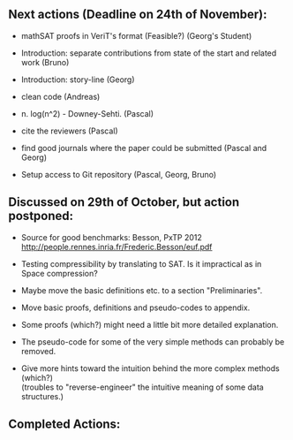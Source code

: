 
Next actions (Deadline on 24th of November):
--------------------------------------------

* mathSAT proofs in VeriT's format (Feasible?) (Georg's Student)

* Introduction: separate contributions from state of the start and related work (Bruno)

* Introduction: story-line (Georg)

* clean code (Andreas)

* n. log(n^2) - Downey-Sehti. (Pascal)

* cite the reviewers (Pascal)

* find good journals where the paper could be submitted (Pascal and Georg)

* Setup access to Git repository (Pascal, Georg, Bruno)


Discussed on 29th of October, but action postponed:
---------------------------------------------------

* Source for good benchmarks: Besson, PxTP 2012 http://people.rennes.inria.fr/Frederic.Besson/euf.pdf

* Testing compressibility by translating to SAT. Is it impractical as in Space compression?

* Maybe move the basic definitions etc. to a section "Preliminaries".

* Move basic proofs, definitions and pseudo-codes to appendix.

* Some proofs (which?) might need a little bit more detailed explanation. 

* The pseudo-code for some of the very simple methods can probably be 
removed. 

* Give more hints toward the intuition behind the more complex methods (which?)  
(troubles to "reverse-engineer" the intuitive meaning of some data structures.) 



Completed Actions:
------------------